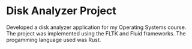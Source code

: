 # Disk Analyzer Project
 Developed a disk analyzer application for my Operating Systems course. The project was implemented using the FLTK and Fluid frameworks. The progamming language used was Rust.
